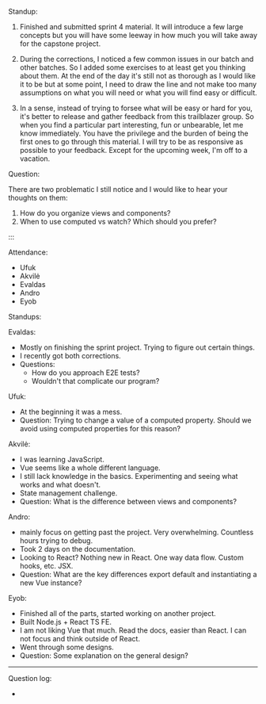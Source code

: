 Standup:

1. Finished and submitted sprint 4 material. It will introduce a few large concepts but you will have some leeway in how much you will take away for the capstone project.

2. During the corrections, I noticed a few common issues in our batch and other batches. So I added some exercises to at least get you thinking about them. At the end of the day it's still not as thorough as I would like it to be but at some point, I need to draw the line and not make too many assumptions on what you will need or what you will find easy or difficult.

3. In a sense, instead of trying to forsee what will be easy or hard for you, it's better to release and gather feedback from this trailblazer group. So when you find a particular part interesting, fun or unbearable, let me know immediately. You have the privilege and the burden of being the first ones to go through this material. I will try to be as responsive as possible to your feedback. Except for the upcoming week, I'm off to a vacation.

<!--
There was some work throughout the week but that was rather easy as the core functionality in a project is reasonably well-tested so adding new features is not that difficult. I rememeber back in the day making any decent change to the system would require me sitting in front of the computer just making sure things work. Nowadays, there is testing, monitoring, rollbacks, automatic maintenance windows, etc.
-->

Question:

There are two problematic I still notice and I would like to hear your thoughts on them:
1. How do you organize views and components?
2. When to use computed vs watch? Which should you prefer?

:::

Attendance:

- Ufuk
- Akvilė
- Evaldas
- Andro
- Eyob

Standups:

Evaldas:

- Mostly on finishing the sprint project. Trying to figure out certain things.
- I recently got both corrections.
- Questions:
  - How do you approach E2E tests?
  - Wouldn't that complicate our program?

Ufuk:

- At the beginning it was a mess.
- Question: Trying to change a value of a computed property. Should we avoid using computed properties for this reason?

Akvilė:

- I was learning JavaScript.
- Vue seems like a whole different language.
- I still lack knowledge in the basics. Experimenting and seeing what works and what doesn't.
- State management challenge.
- Question: What is the difference between views and components?

Andro:

- mainly focus on getting past the project. Very overwhelming. Countless hours trying to debug.
- Took 2 days on the documentation.
- Looking to React? Nothing new in React. One way data flow. Custom hooks, etc. JSX.
- Question: What are the key differences export default and instantiating a new Vue instance?

Eyob:

- Finished all of the parts, started working on another project.
- Built Node.js + React TS FE.
- I am not liking Vue that much. Read the docs, easier than React. I can not focus and think outside of React.
- Went through some designs.
- Question: Some explanation on the general design?

---

Question log:

-
